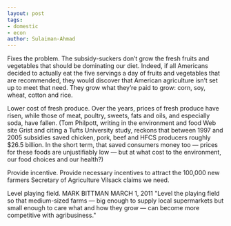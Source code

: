 ```yaml
---
layout: post
tags: 
- domestic
- econ
author: Sulaiman-Ahmad
---
```


Fixes the problem. The subsidy-suckers don’t grow the fresh fruits and vegetables that should be dominating our diet. Indeed, if all Americans decided to actually eat the five servings a day of fruits and vegetables that are recommended, they would discover that American agriculture isn’t set up to meet that need. They grow what they’re paid to grow: corn, soy, wheat, cotton and rice.

Lower cost of fresh produce. Over the years, prices of fresh produce have risen, while those of meat, poultry, sweets, fats and oils, and especially soda, have fallen. (Tom Philpott, writing in the environment and food Web site Grist and citing a Tufts University study, reckons that between 1997 and 2005 subsidies saved chicken, pork, beef and HFCS producers roughly $26.5 billion. In the short term, that saved consumers money too — prices for these foods are unjustifiably low — but at what cost to the environment, our food choices and our health?)

Provide incentive. Provide necessary incentives to attract the 100,000 new farmers Secretary of Agriculture Vilsack claims we need.

Level playing field. MARK BITTMAN  MARCH 1, 2011 "Level the playing field so that medium-sized farms — big enough to supply local supermarkets but small enough to care what and how they grow — can become more competitive with agribusiness."

